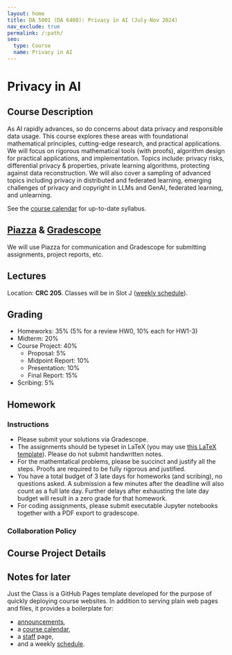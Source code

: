 ```yaml
---
layout: home
title: DA 5001 (DA 6400): Privacy in AI (July-Nov 2024)
nav_exclude: true
permalink: /:path/
seo:
  type: Course
  name: Privacy in AI
---
```


# Privacy in AI



## Course Description

As AI rapidly advances, so do concerns about data privacy and responsible data usage.
This course explores these areas with foundational mathematical principles, cutting-edge research, and practical applications.
We will focus on rigorous mathematical tools (with proofs), algorithm design for practical applications, and implementation.
Topics include: privacy risks, differential privacy & properties, private learning algorithms,
protecting against data reconstruction. We will also cover a sampling of advanced topics including privacy in distributed and federated learning,
emerging challenges of privacy and copyright in LLMs and GenAI, federated learning, and unlearning.

See the [course calendar](calendar.md) for up-to-date syllabus.

## [Piazza]() & [Gradescope]()

We will use Piazza for communication and Gradescope for submitting assignments, project reports, etc.

## Lectures

Location: **CRC 205**. Classes will be in Slot J ([weekly schedule](schedule.md)).

## Grading

- Homeworks: 35% (5% for a review HW0, 10% each for HW1-3)
- Midterm: 20%
- Course Project: 40%
    * Proposal: 5%
    * Midpoint Report: 10%
    * Presentation: 10%
    * Final Report: 15%
- Scribing: 5%

## Homework

### Instructions
- Please submit your solutions via Gradescope.
- The assignments should be typeset in LaTeX (you may use [this LaTeX template](https://www.overleaf.com/read/rfpgcwqbtdcg#cb8bba)). Please do not submit handwritten notes.
- For the mathemtatical problems, please be succinct and justify all the steps. Proofs are required to be fully rigorous and justified.
- You have a total budget of 3 late days for homeworks (and scribing), no questions asked. A submission a few minutes after the deadline will also count as a full late day. Further delays after exhausting the late day budget will result in a zero grade for that homework.
- For coding assignments, please submit executable Jupyter notebooks together with a PDF export to gradescope.

### Collaboration Policy

## Course Project Details


## Notes for later
Just the Class is a GitHub Pages template developed for the purpose of quickly deploying course websites. In addition to serving plain web pages and files, it provides a boilerplate for:

- [announcements](announcements.md),
- a [course calendar](calendar.md),
- a [staff](staff.md) page,
- and a weekly [schedule](schedule.md).

